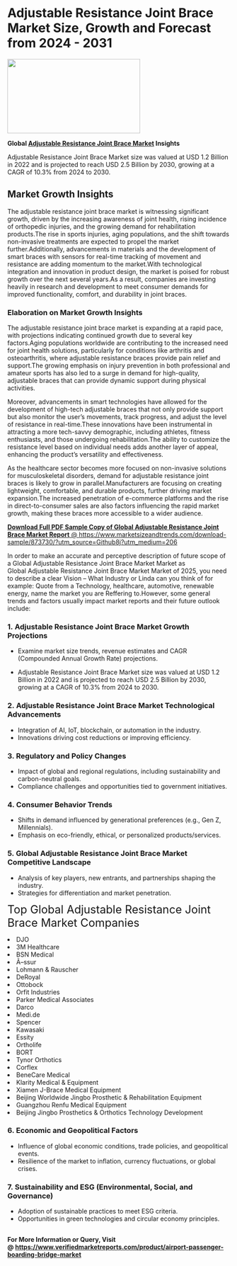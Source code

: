 <H1>Adjustable Resistance Joint Brace Market Size, Growth and Forecast from 2024 - 2031</H1><img class="aligncenter size-medium wp-image-584254" src="https://thirdeyenews.in/wp-content/uploads/2024/09/Global-Market-Research-300x168.jpeg" alt="" width="300" height="168" /><p><strong>Global&nbsp;<a href="https://www.marketsizeandtrends.com/download-sample/873730/?utm_source=Github8j?utm_medium=206">Adjustable Resistance Joint Brace Market</a> Insights</strong></p><p>Adjustable Resistance Joint Brace Market size was valued at USD 1.2 Billion in 2022 and is projected to reach USD 2.5 Billion by 2030, growing at a CAGR of 10.3% from 2024 to 2030.</p><p><h2>Market Growth Insights</h2> <p>The adjustable resistance joint brace market is witnessing significant growth, driven by the increasing awareness of joint health, rising incidence of orthopedic injuries, and the growing demand for rehabilitation products.The rise in sports injuries, aging populations, and the shift towards non-invasive treatments are expected to propel the market further.Additionally, advancements in materials and the development of smart braces with sensors for real-time tracking of movement and resistance are adding momentum to the market.With technological integration and innovation in product design, the market is poised for robust growth over the next several years.As a result, companies are investing heavily in research and development to meet consumer demands for improved functionality, comfort, and durability in joint braces.</p> <p><a href="download_sample_link"></a></p> <h3>Elaboration on Market Growth Insights</h3> <p>The adjustable resistance joint brace market is expanding at a rapid pace, with projections indicating continued growth due to several key factors.Aging populations worldwide are contributing to the increased need for joint health solutions, particularly for conditions like arthritis and osteoarthritis, where adjustable resistance braces provide pain relief and support.The growing emphasis on injury prevention in both professional and amateur sports has also led to a surge in demand for high-quality, adjustable braces that can provide dynamic support during physical activities.</p> <p>Moreover, advancements in smart technologies have allowed for the development of high-tech adjustable braces that not only provide support but also monitor the user’s movements, track progress, and adjust the level of resistance in real-time.These innovations have been instrumental in attracting a more tech-savvy demographic, including athletes, fitness enthusiasts, and those undergoing rehabilitation.The ability to customize the resistance level based on individual needs adds another layer of appeal, enhancing the product’s versatility and effectiveness.</p> <p>As the healthcare sector becomes more focused on non-invasive solutions for musculoskeletal disorders, demand for adjustable resistance joint braces is likely to grow in parallel.Manufacturers are focusing on creating lightweight, comfortable, and durable products, further driving market expansion.The increased penetration of e-commerce platforms and the rise in direct-to-consumer sales are also factors influencing the rapid market growth, making these braces more accessible to a wider audience.</p> <p><a href="get_more_link"></p><p><span class=""><strong>Download Full PDF Sample Copy of Global Adjustable Resistance Joint Brace Market Report</strong> @ <a href="https://www.marketsizeandtrends.com/download-sample/873730/?utm_source=Github8j?utm_medium=206" target="_blank">https://www.marketsizeandtrends.com/download-sample/873730/?utm_source=Github8j?utm_medium=206</a></span></p><p>In order to make an accurate and perceptive description of future scope of a Global&nbsp;Adjustable Resistance Joint Brace Market Market as Global&nbsp;Adjustable Resistance Joint Brace Market Market of 2025, you need to describe a clear Vision &ndash; What Industry or Linda can you think of for example: Quote from a Technology, healthcare, automotive, renewable energy, name the market you are Reffering to.However, some general trends and factors usually impact market reports and their future outlook include:</p><h3>1.&nbsp;<strong>Adjustable Resistance Joint Brace Market Growth Projections</strong></h3><ul><li>Examine market size trends, revenue estimates and CAGR (Compounded Annual Growth Rate) projections.</li><li><p>Adjustable Resistance Joint Brace Market size was valued at USD 1.2 Billion in 2022 and is projected to reach USD 2.5 Billion by 2030, growing at a CAGR of 10.3% from 2024 to 2030.</p></li></ul><h3>2.&nbsp;<strong>Adjustable Resistance Joint Brace Market Technological Advancements</strong></h3><ul><li>Integration of AI, IoT, blockchain, or automation in the industry.</li><li>Innovations driving cost reductions or improving efficiency.</li></ul><h3>3.&nbsp;<strong>Regulatory and Policy Changes</strong></h3><ul><li>Impact of global and regional regulations, including sustainability and carbon-neutral goals.</li><li>Compliance challenges and opportunities tied to government initiatives.</li></ul><h3>4.&nbsp;<strong>Consumer Behavior Trends</strong></h3><ul><li>Shifts in demand influenced by generational preferences (e.g., Gen Z, Millennials).</li><li>Emphasis on eco-friendly, ethical, or personalized products/services.</li></ul><h3>5.&nbsp;<strong>Global Adjustable Resistance Joint Brace Market Competitive Landscape</strong></h3><ul><li>Analysis of key players, new entrants, and partnerships shaping the industry.</li><li>Strategies for differentiation and market penetration.</li></ul><p data-pm-slice="1 1 []"><span style="color: inherit; font-family: inherit; font-size: 25px;">Top Global Adjustable Resistance Joint Brace Market Companies</span></p><div class="" data-test-id=""><p><li>DJO</li><li> 3M Healthcare</li><li> BSN Medical</li><li> Ã–ssur</li><li> Lohmann & Rauscher</li><li> DeRoyal</li><li> Ottobock</li><li> Orfit Industries</li><li> Parker Medical Associates</li><li> Darco</li><li> Medi.de</li><li> Spencer</li><li> Kawasaki</li><li> Essity</li><li> Ortholife</li><li> BORT</li><li> Tynor Orthotics</li><li> Corflex</li><li> BeneCare Medical</li><li> Klarity Medical & Equipment</li><li> Xiamen J-Brace Medical Equipment</li><li> Beijing Worldwide Jingbo Prosthetic & Rehabilitation Equipment</li><li> Guangzhou Renfu Medical Equipment</li><li> Beijing Jingbo Prosthetics & Orthotics Technology Development</li></p></div><h3>6.&nbsp;<strong>Economic and Geopolitical Factors</strong></h3><ul><li>Influence of global economic conditions, trade policies, and geopolitical events.</li><li>Resilience of the market to inflation, currency fluctuations, or global crises.</li></ul><h3>7.&nbsp;<strong>Sustainability and ESG (Environmental, Social, and Governance)</strong></h3><ul><li>Adoption of sustainable practices to meet ESG criteria.</li><li>Opportunities in green technologies and circular economy principles.</li></ul><h2><strong style="font-size: 14px;">For More Information or Query, Visit @&nbsp;</strong><a style="background-color: #ffffff; font-size: 14px;" href="https://www.marketsizeandtrends.com/report/adjustable-resistance-joint-brace-market/" target="_blank">https://www.verifiedmarketreports.com/product/airport-passenger-boarding-bridge-market</a></h2>